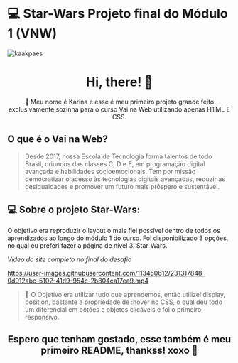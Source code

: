 # 💻 Star-Wars Projeto final do Módulo 1 (VNW)

![kaakpaes](https://user-images.githubusercontent.com/113450612/231313860-a65ee6c5-a12b-4f61-800c-5063f788fcd9.png)

<h1 align="center"> Hi, there! 👋 </h1>

<p align="center">🚀 Meu nome é Karina e esse é meu primeiro projeto grande feito exclusivamente sozinha para o curso Vai na Web utilizando apenas HTML E CSS.</p>

## O que é o Vai na Web? 

>Desde 2017, nossa Escola de Tecnologia forma talentos de todo Brasil, oriundos das classes C, D e E, em programação digital avançada e habilidades socioemocionais.
>Tem por missão democratizar o acesso às tecnologias digitais avançadas, reduzir as desigualdades e promover um futuro mais próspero e sustentável.


## 💻 Sobre o projeto Star-Wars:
O objetivo era reproduzir o layout o mais fiel possível dentro de todos os aprendizados ao longo do módulo 1 do curso. 
Foi disponibilizado 3 opções, no qual eu preferi fazer a página de nível 3. Star-Wars.

*Vídeo do site completo no final do desafio*

https://user-images.githubusercontent.com/113450612/231317848-0d912abc-5102-41d9-954c-2b804ca17ea9.mp4

> :construction: O Objetivo era utilizar tudo que aprendemos, então utilizei display, position, bastante a propriedade de :hover no CSS, o qual deu todo um diferencial em botões e objetos clicáveis e foi o primeiro responsivo.



<h2 align="center"> Espero que tenham gostado, esse também é meu primeiro README, thankss! xoxo 👋 </h2>
